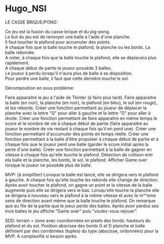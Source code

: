 # Hugo_NSI

LE CASSE BRIQUE/PONG:

Ce jeu est la fusion du casse brique et du pig-pong.  
Le but du jeu est de renvoyer une balle à l'aide d'une planche.  
Il faut toucher le plafond pour accumuler des points.  
A chaque fois que la balle touche le plafond, la planche ou les bords. La balle rebondie.  
A noter, à chaque fois que la balle touche le plafond, elle se déplacera plus rapidement.  
A chaque début de partie le joueur possède 3 balles.  
Le joueur à perdu lorsqu'il n'aura plus de balle à sa disposition.  
Pour perdre une balle, il faut que cette dernière touche le sol.  

Décomposition en sous problème:

Faire apparaitre le jeu à l'aide de Tkinter (à faire plus tard).
Faire apparaitre la balle (en noir), la planche (en noir), le plafond (en bleu), le sol (en rouge), et les rebords.
Créer une fonction permettant au joueur de déplacer la planche avec la lettre "Q" pour aller à gauche et la lettre "D" pour aller à droite.
Créer une fonction permettant de faire apparaitre en même temps le score et le nombre de vie à chaque début de partie (faire apparaitre au joueur le nombre de vie restant à chaque fois qu'il en perd une).
Créer une fonction permettant d'accumuler des points en temps réelle.
Créer une fonction permettant à la balle d'être propulser à chaque début de partie et à chaque fois que le joueur perd une balle (garder le score initial après la perte d'une balle).
Créer une fonction permettant à la balle de gagner en vitesse à chaque fois qu'elle touche le plafond.
Détection de collison entr ela balle et la planche, les bords, le sol, le plafond.
Afficher Game over lorsque le joueur ne possède plus de balle.

MVP:
(à simplifier)
Lorsque la balle est lancé, elle se dirigera vers le plafond à gauche. 
A chaque fois qu'elle touche les rebords elle change de direction. 
Après avoir toucher le plafond, on gagne un point et la vitesse de la balle augmente puis elle se dirigera vers le bas.
Lorsqu'elle touche la planche elle se dirigera à nouveau vers le plafond à la même vitesse et avec le m^^eme sens de direction avant même que la balle touche le plafond.
On remarque que au file de la partie que le joeur perds des balles.
Après avoir perdus ses trois balles le jeu affiche "Game over" puis "voulez-vous rejouer".


SDD:
terrain = zone avec coordonnées en pixels des bords: hauteurs du plafond et du sol. Position abscisse des bords G et D
planche et balle définient par des corrdonées (tuples) du type (abscisse, ordonnées) pour la MVP. A complexifié si besoin après.
